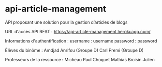 # api-article-management
API proposant une solution pour la gestion d’articles de blogs

URL d'accès API REST : https://api-article-management.herokuapp.com/

Informations d'authentification : 
username : username
password : password

Élèves du binôme :
Amdjad Anrifou (Groupe D)
Carl Premi (Groupe D)

Professeurs de la ressource :
Micheau Paul
Choquet Mathias
Broisin Julien
